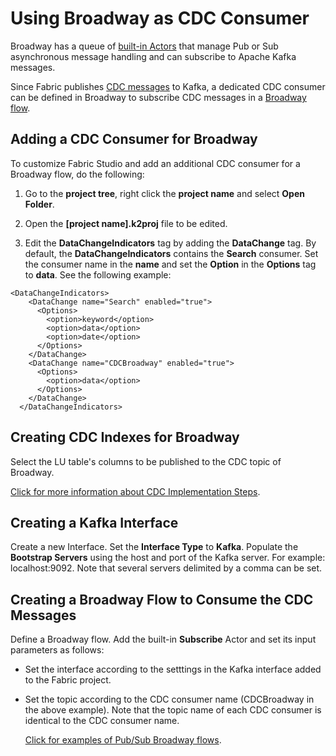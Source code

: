 # Using Broadway as CDC Consumer

Broadway has a queue of [built-in Actors](/articles/19_Broadway/actors/04_queue_actors.md) that manage Pub or Sub asynchronous message handling and can subscribe to Apache Kafka messages. 

Since Fabric publishes [CDC messages](/articles/18_fabric_cdc/02_cdc_messages.md) to Kafka, a dedicated CDC consumer can be defined in Broadway to subscribe CDC messages in a [Broadway flow](/articles/19_Broadway/02a_broadway_flow_overview.md).

## Adding a CDC Consumer for Broadway

To customize Fabric Studio and add an additional CDC consumer for a Broadway flow, do the following:

1.  Go to the **project tree**, right click the **project name** and select **Open Folder**.

2.  Open the **[project name].k2proj** file to be edited.

3.  Edit the **DataChangeIndicators** tag by adding the **DataChange** tag. By default, the **DataChangeIndicators** contains the **Search** consumer.  Set the consumer name in the **name** and set the **Option** in the **Options** tag to **data**.  See the following example:

```
<DataChangeIndicators>
    <DataChange name="Search" enabled="true">
      <Options>
        <option>keyword</option>
        <option>data</option>
        <option>date</option>
      </Options>
    </DataChange>
	<DataChange name="CDCBroadway" enabled="true">
      <Options>
        <option>data</option>
      </Options>
    </DataChange>
  </DataChangeIndicators>
```

## Creating CDC Indexes for Broadway

Select the LU table's columns to be published to the CDC topic of Broadway. 



[Click for more information about CDC Implementation Steps](04_cdc_consumers_implementation.md). 



## Creating a Kafka Interface

Create a new Interface. Set the **Interface Type** to **Kafka**.  Populate the **Bootstrap Servers** using the host and port of the Kafka server. For example: localhost:9092. Note that several servers delimited by a comma can be set.

## Creating a Broadway Flow to Consume the CDC Messages

Define a Broadway flow. Add the built-in **Subscribe** Actor and set its input parameters as follows:

- Set the interface according to the setttings in the Kafka interface added to the Fabric project.

- Set the topic according to the CDC consumer name (CDCBroadway in the above example). Note that the topic name of each CDC consumer is identical to the CDC consumer name.

  [Click for examples of Pub/Sub Broadway flows](/articles/19_Broadway/actors/04_queue_actors.md#pub--sub-examples).



